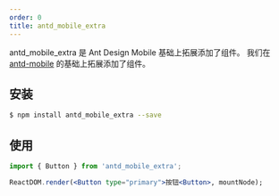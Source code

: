 ```yaml
---
order: 0
title: antd_mobile_extra
---
```


antd_mobile_extra 是 Ant Design Mobile 基础上拓展添加了组件。
我们在 [antd-mobile](http://mobile.ant.design/) 的基础上拓展添加了组件。


## 安装

```bash
$ npm install antd_mobile_extra --save
```

## 使用

```jsx
import { Button } from 'antd_mobile_extra';

ReactDOM.render(<Button type="primary">按钮<Button>, mountNode);
```

